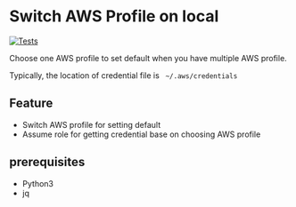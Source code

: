 # Switch AWS Profile on local

[![Tests](https://github.com/kimisme9386/cli-switch-aws-profile/actions/workflows/tests.yml/badge.svg)](https://github.com/kimisme9386/cli-switch-aws-profile/actions/workflows/tests.yml)

Choose one AWS profile to set default when you have multiple AWS profile.

Typically, the location of credential file is ` ~/.aws/credentials`

## Feature

- Switch AWS profile for setting default
- Assume role for getting credential base on choosing AWS profile

## prerequisites

- Python3
- jq 